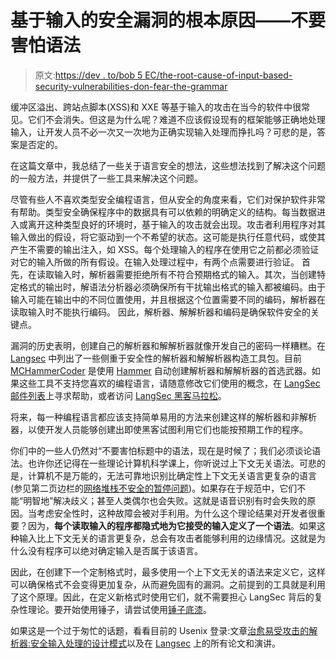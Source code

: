 # 基于输入的安全漏洞的根本原因——不要害怕语法

> 原文:[https://dev . to/bob 5 EC/the-root-cause-of-input-based-security-vulnerabilities-don-fear-the-grammar](https://dev.to/bob5ec/the-root-cause-of-input-based-security-vulnerabilities--dont-fear-the-grammar)

缓冲区溢出、跨站点脚本(XSS)和 XXE 等基于输入的攻击在当今的软件中很常见。它们不会消失。但这是为什么呢？难道不应该假设现有的框架能够正确地处理输入，让开发人员不必一次又一次地为正确实现输入处理而挣扎吗？可悲的是，答案是否定的。

在这篇文章中，我总结了一些关于语言安全的想法，这些想法找到了解决这个问题的一般方法，并提供了一些工具来解决这个问题。

尽管有些人不喜欢类型安全编程语言，但从安全的角度来看，它们对保护软件非常有帮助。类型安全确保程序中的数据具有可以依赖的明确定义的结构。每当数据进入或离开这种类型良好的环境时，基于输入的攻击就会出现。攻击者利用程序对其输入做出的假设，将它驱动到一个不希望的状态。这可能是执行任意代码，或使其产生不需要的输出注入，如 XSS。每个处理输入的程序在使用它之前都必须验证对它的输入所做的所有假设。在输入处理过程中，有两个点需要进行验证。
首先，在读取输入时，解析器需要拒绝所有不符合预期格式的输入。其次，当创建特定格式的输出时，解语法分析器必须确保所有干扰输出格式的输入都被编码。由于输入可能在输出中的不同位置使用，并且根据这个位置需要不同的编码，解析器在读取输入时不能执行编码。
因此，解析器、解解析器和编码是确保软件安全的关键点。

漏洞的历史表明，创建自己的解析器和解解析器就像开发自己的密码一样糟糕。在 [Langsec](http://langsec.org) 中列出了一些侧重于安全性的解析器和解解析器构造工具包。目前 [MCHammerCoder](https://github.com/McHammerCoder) 是使用 [Hammer](https://github.com/UpstandingHackers/hammer) 自动创建解析器和解解析器的首选武器。如果这些工具不支持您喜欢的编程语言，请随意修改它们使用的概念，在 [LangSec 邮件列表](https://mail.langsec.org/list/)上寻求帮助，或者访问 [LangSec 黑客马拉松](http://spw17.langsec.org/hackathon.html)。

将来，每一种编程语言都应该支持简单易用的方法来创建这样的解析器和非解析器，以使开发人员能够创建出即使黑客试图利用它们也能按预期工作的程序。

你们中的一些人仍然对“不要害怕标题中的语法，现在是时候了；我们必须谈论语法。也许你还记得在一些理论计算机科学课上，你听说过上下文无关语法。可悲的是，计算机不是万能的，无法可靠地识别比确定性上下文无关语言更复杂的语言(参见第二页边栏的[网络堆栈不安全的暂停问题](http://langsec.org/papers/Sassaman.pdf))。如果存在于规范中，它们不能“明智地”解决歧义；甚至人类偶尔也会失败。这就是语音识别有时会失败的原因。当考虑安全性时，这种故障会被对手利用。为什么这个理论结果对开发者很重要？因为，**每个读取输入的程序都隐式地为它接受的输入定义了一个语法**。如果这种输入比上下文无关的语言更复杂，总会有攻击者能够利用的边缘情况。这就是为什么没有程序可以绝对确定输入是否属于该语言。

因此，在创建下一个定制格式时，最多使用一个上下文无关的语法来定义它，这样可以确保格式不会变得更加复杂，从而避免固有的漏洞。之前提到的工具就是利用了这个原理。因此，在定义新格式时使用它们，就不需要担心 LangSec 背后的复杂性理论。要开始使用锤子，请尝试使用[锤子底漆](https://github.com/sergeybratus/HammerPrimer)。

如果这是一个过于匆忙的话题，看看目前的 Usenix 登录:文章[治愈易受攻击的解析器:安全输入处理的设计模式](https://www.usenix.org/publications/login/spring2017/bratus)以及在 [Langsec](http://langsec.org) 上的所有论文和演讲。